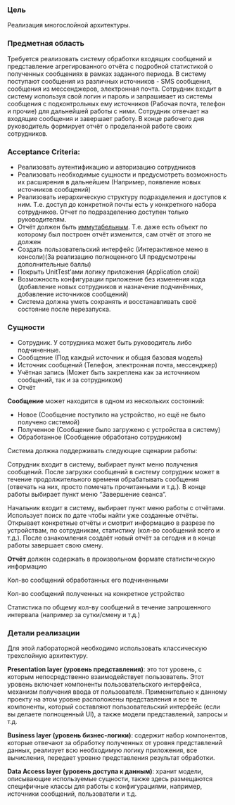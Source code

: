 ### **Цель**

Реализация многослойной архитектуры.

### Предметная область

Требуется реализовать систему обработки входящих сообщений и представление агрегированного отчёта с подробной статистикой о полученных сообщениях в рамках заданного периода. В систему поступают сообщения из различных источников - SMS сообщения, сообщения из мессенджеров, электронная почта. Сотрудник входит в систему используя свой логин и пароль и запрашивает из системы сообщения с подконтрольных ему источников (Рабочая почта, телефон и прочие) для дальнейшей работы с ними. Сотрудник отвечает на входящие сообщения и завершает работу. В конце рабочего дня руководитель формирует отчёт о проделанной работе своих сотрудников.

### **Acceptance Criteria:**

- Реализовать аутентификацию и авторизацию сотрудников
- Реализовать необходимые сущности и предусмотреть возможность их расширения в дальнейшем (Например, появление новых источников сообщений)
- Реализовать иерархическую структуру подразделения и доступов к ним. Т.е. доступ до конкретной почты есть у конкретного набора сотрудников. Отчет по подразделению доступен только руководителям.
- Отчёт должен быть [иммутабельным](https://ru.wikipedia.org/wiki/%D0%9D%D0%B5%D0%B8%D0%B7%D0%BC%D0%B5%D0%BD%D1%8F%D0%B5%D0%BC%D1%8B%D0%B9_%D0%BE%D0%B1%D1%8A%D0%B5%D0%BA%D1%82). Т.е. даже есть объект по которому был построен отчёт изменится, сам отчёт от этого не должен
- Создать пользовательский интерфейс (Интерактивное меню в консоли)(За реализацию полноценного UI предусмотрены дополнительные баллы)
- Покрыть UnitTest’ами логику приложения (Application слой)
- Возможность конфигурации приложение без изменения кода (добавление новых сотрудников и назначение подчинённых, добавление источников сообщений)
- Система должна уметь сохранять и восстанавливать своё состояние после перезапуска.

### Сущности

- Сотрудник. У сотрудника может быть руководитель либо подчиненные.
- Сообщение (Под каждый источник и общая базовая модель)
- Источник сообщений (Телефон, электронная почта, мессенджер)
- Учётная запись (Может быть закреплена как за источником сообщений, так и за сотрудником)
- Отчёт

**Сообщение** может находится в одном из нескольких состояний:

- Новое (Сообщение поступило на устройство, но ещё не было получено системой)
- Полученное (Сообщение было загружено с устройства в систему)
- Обработанное (Сообщение обработано сотрудником)

Система должна поддерживать следующие сценарии работы:

Сотрудник входит в систему, выбирает пункт меню получения сообщений. После загрузки сообщений в систему сотрудник может в течение продолжительного времени обрабатывать сообщения (отвечать на них, просто помечать прочитанными и т.д.). В конце работы выбирает пункт меню “Завершение сеанса”.

Начальник входит в систему, выбирает пункт меню работы с отчётами. Использует поиск по дате чтобы найти уже созданные отчёты. Открывает конкретные отчёты и смотрит информацию в разрезе по устройствам, по сотрудникам, статистику (кол-во сообщений всего и т.д.). После ознакомления создаёт новый отчёт за сегодня и в конце работы завершает свою смену.

**Отчёт** должен содержать в произвольном формате статистическую информацию

Кол-во сообщений обработанных его подчиненными

Кол-во сообщений полученных на конкретное устройство

Статистика по общему кол-ву сообщений в течение запрошенного интервала (например за сутки/смену и т.д.)

### Детали реализации

Для этой лабораторной необходимо использовать классическую трехслойную архитектуру.

**Presentation layer (уровень представления)**: это тот уровень, с которым непосредственно взаимодействует пользователь. Этот уровень включает компоненты пользовательского интерфейса, механизм получения ввода от пользователя. Применительно к данному проекту на этом уровне расположены представления и все те компоненты, который составляют пользовательский интерфейс (если вы делаете полноценный UI), а также модели представлений, запросы и т.д.

**Business layer (уровень бизнес-логики)**: содержит набор компонентов, которые отвечают за обработку полученных от уровня представлений данных, реализует всю необходимую логику приложения, все вычисления, передает уровню представления результат обработки.

**Data Access layer (уровень доступа к данным)**: хранит модели, описывающие используемые сущности, также здесь размещаются специфичные классы для работы с конфигурациями, например, источники сообщений, пользователи и т.д.
